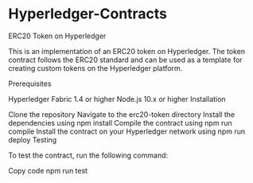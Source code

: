 # Hyperledger-Contracts
ERC20 Token on Hyperledger

This is an implementation of an ERC20 token on Hyperledger. The token contract follows the ERC20 standard and can be used as a template for creating custom tokens on the Hyperledger platform.

Prerequisites

Hyperledger Fabric 1.4 or higher
Node.js 10.x or higher
Installation

Clone the repository
Navigate to the erc20-token directory
Install the dependencies using npm install
Compile the contract using npm run compile
Install the contract on your Hyperledger network using npm run deploy
Testing

To test the contract, run the following command:

Copy code
npm run test
